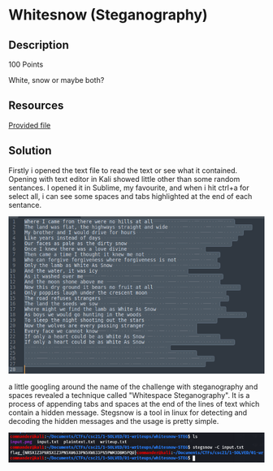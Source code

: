 # Whitesnow (Steganography) 

## Description

100 Points

White, snow or maybe both?

## Resources

[Provided file](https://github.com/FidgetCube/CTF_writeups/blob/main/2021-CyberSkillsChallenge/whitesnow(steganpgraphy)/input.txt)

## Solution

Firstly i opened the text file to read the text or see what it contained. Opening with text editor in Kali showed little other than some random sentances. I opened it in Sublime, my favourite, and when i hit ctrl+a for select all, i can see some spaces and tabs highlighted at the end of each sentance. 
<p align="center"><img src="_images/input.png"></p>

a little googling around the name of the challenge with steganography and spaces revealed a technique called "Whitespace Steganography". It is a process of appending tabs and spaces at the end of the lines of text which contain a hidden message. Stegsnow is a tool in linux for detecting and decoding the hidden messages and the usage is pretty simple.
<p align="center"><img src="_images/flag.png"></p>
